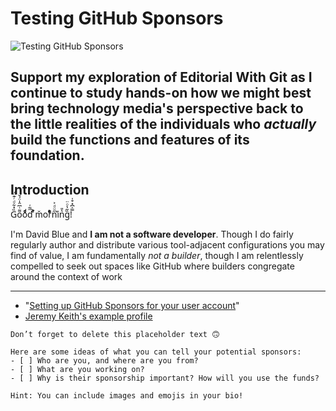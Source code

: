 # Testing GitHub Sponsors

![Testing GitHub Sponsors](https://user-images.githubusercontent.com/43663476/116671682-d6c62400-a966-11eb-8ae0-e6d68799904c.png)

## Support my exploration of Editorial With Git as I continue to study hands-on how we might best bring technology media's perspective back to the little realities of the individuals who *actually* build the functions and features of its foundation. 

## Introduction

G̏̽͋ͩͬ͊̈́o͌ͭ͆̂̍̈́̌oͩ͒ͩd̋̃͑ ͐ͣm̌orͬͥͤͣ̊n̋ͧͩ͐i͛̉n̔̎g̏͂̔ͦ̈!̿̍͆̽͒̍

I'm David Blue and **I am not a software developer**. Though I do fairly regularly author and distribute various tool-adjacent configurations you may find of value, I am fundamentally *not a builder*, though I am relentlessly compelled to seek out spaces like GitHub where builders congregate around the context of work 	





***

* "[Setting up GitHub Sponsors for your user account](https://docs.github.com/en/sponsors/receiving-sponsorships-through-github-sponsors/setting-up-github-sponsors-for-your-user-account)"
* [Jeremy Keith's example profile](https://github.com/sponsors/adactio)

```
Don’t forget to delete this placeholder text 🙃

Here are some ideas of what you can tell your potential sponsors:
- [ ] Who are you, and where are you from?
- [ ] What are you working on?
- [ ] Why is their sponsorship important? How will you use the funds?

Hint: You can include images and emojis in your bio!
```

